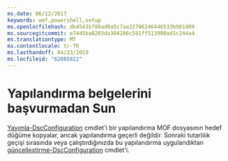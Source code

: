 ```yaml
---
ms.date: 06/12/2017
keywords: wmf,powershell,setup
ms.openlocfilehash: db4543b788ad0a5c7aa32706246446533b901d09
ms.sourcegitcommit: e7445ba8203da304286c591ff513900ad1c244a4
ms.translationtype: MT
ms.contentlocale: tr-TR
ms.lasthandoff: 04/23/2019
ms.locfileid: "62085822"
---
```

# <a name="deliver-a-configuration-document-without-applying"></a>Yapılandırma belgelerini başvurmadan Sun

[Yayımla-DscConfiguration](https://technet.microsoft.com/library/mt517875.aspx) cmdlet'i bir yapılandırma MOF dosyasının hedef düğüme kopyalar, ancak yapılandırma geçerli değildir.
Sonraki tutarlılık geçişi sırasında veya çalıştırdığınızda bu yapılandırma uygulandıktan [güncelleştirme-DscConfiguration](https://technet.microsoft.com/library/mt143541.aspx) cmdlet'i.
